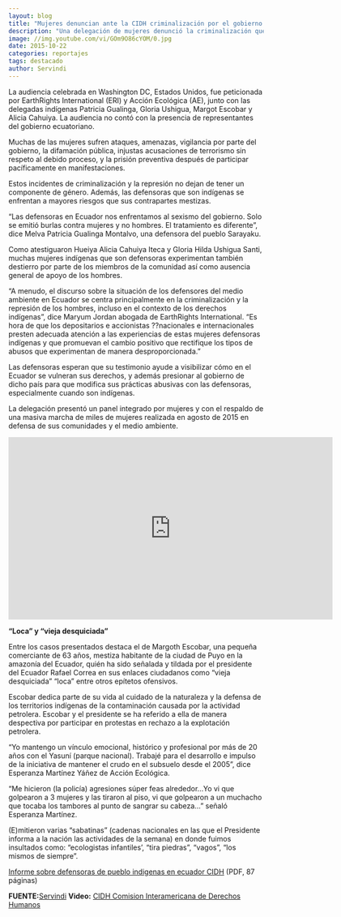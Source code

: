 ```yaml
---
layout: blog
title: "Mujeres denuncian ante la CIDH criminalización por el gobierno de Correa"
description: "Una delegación de mujeres denunció la criminalización que sufren las defensoras y defensores de derechos humanos de pueblos indígenas y el ambiente en Ecuador el lunes 19 de octubre durante una audiencia temática de la Comisión Interamericana de Derechos Humanos (CIDH)."
image: //img.youtube.com/vi/GOm9O86cYOM/0.jpg
date: 2015-10-22
categories: reportajes
tags: destacado
author: Servindi
---
```


La audiencia celebrada en Washington DC, Estados Unidos, fue peticionada por EarthRights International (ERI) y Acción Ecológica (AE), junto con las delegadas indígenas Patricia Gualinga, Gloria Ushigua, Margot Escobar y Alicia Cahuiya. La audiencia no contó con la presencia de representantes del gobierno ecuatoriano.

Muchas de las mujeres sufren ataques, amenazas, vigilancia por parte del gobierno, la difamación pública, injustas acusaciones de terrorismo sin respeto al debido proceso, y la prisión preventiva después de participar pacíficamente en manifestaciones.

Estos incidentes de criminalización y la represión no dejan de tener un componente de género. Además, las defensoras que son indígenas se enfrentan a mayores riesgos que sus contrapartes mestizas.

“Las defensoras en Ecuador nos enfrentamos al sexismo del gobierno. Solo se emitió burlas contra mujeres y no hombres. El tratamiento es diferente”, dice Melva Patricia Gualinga Montalvo, una defensora del pueblo Sarayaku.

Como atestiguaron Hueiya Alicia Cahuiya Iteca y Gloria Hilda Ushigua Santi, muchas mujeres indígenas que son defensoras experimentan también destierro por parte de los miembros de la comunidad así como ausencia general de apoyo de los hombres.

“A menudo, el discurso sobre la situación de los defensores del medio ambiente en Ecuador se centra principalmente en la criminalización y la represión de los hombres, incluso en el contexto de los derechos indígenas”, dice Maryum Jordan abogada de EarthRights International. “Es hora de que los depositarios e accionistas ??nacionales e internacionales presten adecuada atención a las experiencias de estas mujeres defensoras indígenas y que promuevan el cambio positivo que rectifique los tipos de abusos que experimentan de manera desproporcionada.”

Las defensoras esperan que su testimonio ayude a visibilizar cómo en el Ecuador se vulneran sus derechos, y además presionar al gobierno de dicho país para que modifica sus prácticas abusivas con las defensoras, especialmente cuando son indígenas.

La delegación presentó un panel integrado por mujeres y con el respaldo de una masiva marcha de miles de mujeres realizada en agosto de 2015 en defensa de sus comunidades y el medio ambiente.

<div class="text-center">
	<iframe width="640" height="360" src="https://www.youtube.com/embed/GOm9O86cYOM" frameborder="0" allowfullscreen></iframe>
</div>

<b>“Loca” y “vieja desquiciada”</b>

Entre los casos presentados destaca el de Margoth Escobar, una pequeña comerciante de 63 años, mestiza habitante de la ciudad de Puyo en la amazonía del Ecuador, quién ha sido señalada y tildada por el presidente del Ecuador Rafael Correa en sus enlaces ciudadanos como “vieja desquiciada” “loca” entre otros epítetos ofensivos.

Escobar dedica parte de su vida al cuidado de la naturaleza y la defensa de los territorios indígenas de la contaminación causada por la actividad petrolera. Escobar y el presidente se ha referido a ella de manera despectiva por participar en protestas en rechazo a la explotación petrolera.

“Yo mantengo un vínculo emocional, histórico y profesional por más de 20 años con el Yasuní (parque nacional). Trabajé para el desarrollo e impulso de la iniciativa de mantener el crudo en el subsuelo desde el 2005”, dice Esperanza Martínez Yáñez de Acción Ecológica.

“Me hicieron (la policía) agresiones súper feas alrededor…Yo vi que golpearon a 3 mujeres y las tiraron al piso, vi que golpearon a un muchacho que tocaba los tambores al punto de sangrar su cabeza…” señaló Esperanza Martínez.

(E)mitieron varias “sabatinas” (cadenas nacionales en las que el Presidente informa a la nación las actividades de la semana) en donde fuimos insultados como: “ecologistas infantiles’, “tira piedras”, “vagos”, “los mismos de siempre”.

[Informe sobre defensoras de pueblo indigenas en ecuador CIDH](https://d2zyt4oqqla0dw.cloudfront.net/cdn/farfuture/jvpfLDEwsfYvpN3Fgch4dDnTIBaWCmEfuoX7o2iItDU/mtime:1445218593/sites/default/files/documents/informe_sobre_defensoras_y_defensores_de_pueblos_indigenas_en_ecuador_eri_y_ae.pdf) (PDF, 87 páginas)

<b>FUENTE:</b>[Servindi](http://servindi.org/actualidad/141908#more-141908)
<b>Video:</b> [CIDH Comision Interamericana de Derechos Humanos](https://www.youtube.com/channel/UCXaM3iiE-J3J1EDs72UGzNg)